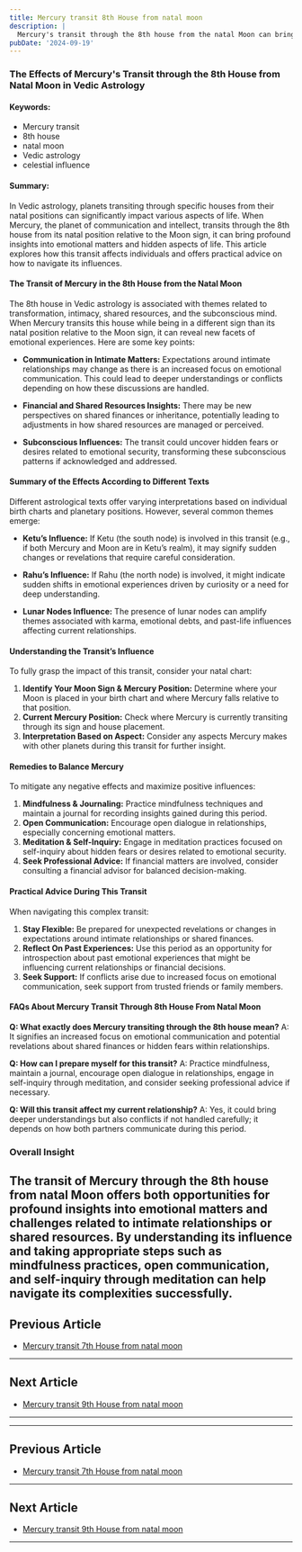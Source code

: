 ```yaml
---
title: Mercury transit 8th House from natal moon
description: |
  Mercury's transit through the 8th house from the natal Moon can bring both challenges and opportunities. While the individual may face health issues and mental distress, there is also potential for financial gains, success in endeavors, and improved intellectual capacity.
pubDate: '2024-09-19'
---
```


### The Effects of Mercury's Transit through the 8th House from Natal Moon in Vedic Astrology

#### Keywords: 
- Mercury transit
- 8th house
- natal moon
- Vedic astrology
- celestial influence

#### Summary:
In Vedic astrology, planets transiting through specific houses from their natal positions can significantly impact various aspects of life. When Mercury, the planet of communication and intellect, transits through the 8th house from its natal position relative to the Moon sign, it can bring profound insights into emotional matters and hidden aspects of life. This article explores how this transit affects individuals and offers practical advice on how to navigate its influences.

#### The Transit of Mercury in the 8th House from the Natal Moon

The 8th house in Vedic astrology is associated with themes related to transformation, intimacy, shared resources, and the subconscious mind. When Mercury transits this house while being in a different sign than its natal position relative to the Moon sign, it can reveal new facets of emotional experiences. Here are some key points:

- **Communication in Intimate Matters:** Expectations around intimate relationships may change as there is an increased focus on emotional communication. This could lead to deeper understandings or conflicts depending on how these discussions are handled.
  
- **Financial and Shared Resources Insights:** There may be new perspectives on shared finances or inheritance, potentially leading to adjustments in how shared resources are managed or perceived.
  
- **Subconscious Influences:** The transit could uncover hidden fears or desires related to emotional security, transforming these subconscious patterns if acknowledged and addressed.

#### Summary of the Effects According to Different Texts

Different astrological texts offer varying interpretations based on individual birth charts and planetary positions. However, several common themes emerge:

- **Ketu’s Influence:** If Ketu (the south node) is involved in this transit (e.g., if both Mercury and Moon are in Ketu’s realm), it may signify sudden changes or revelations that require careful consideration.
  
- **Rahu’s Influence:** If Rahu (the north node) is involved, it might indicate sudden shifts in emotional experiences driven by curiosity or a need for deep understanding.
  
- **Lunar Nodes Influence:** The presence of lunar nodes can amplify themes associated with karma, emotional debts, and past-life influences affecting current relationships.

#### Understanding the Transit’s Influence

To fully grasp the impact of this transit, consider your natal chart:

1. **Identify Your Moon Sign & Mercury Position:** Determine where your Moon is placed in your birth chart and where Mercury falls relative to that position.
2. **Current Mercury Position:** Check where Mercury is currently transiting through its sign and house placement.
3. **Interpretation Based on Aspect:** Consider any aspects Mercury makes with other planets during this transit for further insight.

#### Remedies to Balance Mercury

To mitigate any negative effects and maximize positive influences:

1. **Mindfulness & Journaling:** Practice mindfulness techniques and maintain a journal for recording insights gained during this period.
2. **Open Communication:** Encourage open dialogue in relationships, especially concerning emotional matters.
3. **Meditation & Self-Inquiry:** Engage in meditation practices focused on self-inquiry about hidden fears or desires related to emotional security.
4. **Seek Professional Advice:** If financial matters are involved, consider consulting a financial advisor for balanced decision-making.

#### Practical Advice During This Transit

When navigating this complex transit:

1. **Stay Flexible:** Be prepared for unexpected revelations or changes in expectations around intimate relationships or shared finances.
2. **Reflect On Past Experiences:** Use this period as an opportunity for introspection about past emotional experiences that might be influencing current relationships or financial decisions.
3. **Seek Support:** If conflicts arise due to increased focus on emotional communication, seek support from trusted friends or family members.

#### FAQs About Mercury Transit Through 8th House From Natal Moon

**Q: What exactly does Mercury transiting through the 8th house mean?**
A: It signifies an increased focus on emotional communication and potential revelations about shared finances or hidden fears within relationships.

**Q: How can I prepare myself for this transit?**
A: Practice mindfulness, maintain a journal, encourage open dialogue in relationships, engage in self-inquiry through meditation, and consider seeking professional advice if necessary.

**Q: Will this transit affect my current relationship?**
A: Yes, it could bring deeper understandings but also conflicts if not handled carefully; it depends on how both partners communicate during this period.

### Overall Insight

The transit of Mercury through the 8th house from natal Moon offers both opportunities for profound insights into emotional matters and challenges related to intimate relationships or shared resources. By understanding its influence and taking appropriate steps such as mindfulness practices, open communication, and self-inquiry through meditation can help navigate its complexities successfully.
---

## Previous Article
- [Mercury transit 7th House from natal moon](200407_Mercury_transit_7th_House_from_natal_moon.md)

---

## Next Article
- [Mercury transit 9th House from natal moon](200409_Mercury_transit_9th_House_from_natal_moon.md)

---
---

## Previous Article
- [Mercury transit 7th House from natal moon](200407_Mercury_transit_7th_House_from_natal_moon.md)

---

## Next Article
- [Mercury transit 9th House from natal moon](200409_Mercury_transit_9th_House_from_natal_moon.md)

---
